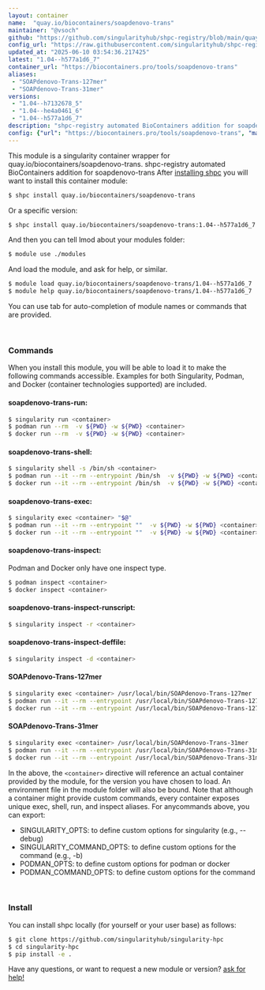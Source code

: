 ```yaml
---
layout: container
name:  "quay.io/biocontainers/soapdenovo-trans"
maintainer: "@vsoch"
github: "https://github.com/singularityhub/shpc-registry/blob/main/quay.io/biocontainers/soapdenovo-trans/container.yaml"
config_url: "https://raw.githubusercontent.com/singularityhub/shpc-registry/main/quay.io/biocontainers/soapdenovo-trans/container.yaml"
updated_at: "2025-06-10 03:54:36.217425"
latest: "1.04--h577a1d6_7"
container_url: "https://biocontainers.pro/tools/soapdenovo-trans"
aliases:
 - "SOAPdenovo-Trans-127mer"
 - "SOAPdenovo-Trans-31mer"
versions:
 - "1.04--h7132678_5"
 - "1.04--he4a0461_6"
 - "1.04--h577a1d6_7"
description: "shpc-registry automated BioContainers addition for soapdenovo-trans"
config: {"url": "https://biocontainers.pro/tools/soapdenovo-trans", "maintainer": "@vsoch", "description": "shpc-registry automated BioContainers addition for soapdenovo-trans", "latest": {"1.04--h577a1d6_7": "sha256:326b86aa7e65ff2bcc380e9dbb2597e1bddb06116dd2abf8125e13e8b75e571c"}, "tags": {"1.04--h7132678_5": "sha256:dc453fa932869384698ba29b5cbf4772da90d8516a311c5a6b8d1da939b8c042", "1.04--he4a0461_6": "sha256:cb0418465bfaf830cb338b4883f1b7ce334cf551988e28b3e16b29fe2a962144", "1.04--h577a1d6_7": "sha256:326b86aa7e65ff2bcc380e9dbb2597e1bddb06116dd2abf8125e13e8b75e571c"}, "docker": "quay.io/biocontainers/soapdenovo-trans", "aliases": {"SOAPdenovo-Trans-127mer": "/usr/local/bin/SOAPdenovo-Trans-127mer", "SOAPdenovo-Trans-31mer": "/usr/local/bin/SOAPdenovo-Trans-31mer"}}
---
```


This module is a singularity container wrapper for quay.io/biocontainers/soapdenovo-trans.
shpc-registry automated BioContainers addition for soapdenovo-trans
After [installing shpc](#install) you will want to install this container module:


```bash
$ shpc install quay.io/biocontainers/soapdenovo-trans
```

Or a specific version:

```bash
$ shpc install quay.io/biocontainers/soapdenovo-trans:1.04--h577a1d6_7
```

And then you can tell lmod about your modules folder:

```bash
$ module use ./modules
```

And load the module, and ask for help, or similar.

```bash
$ module load quay.io/biocontainers/soapdenovo-trans/1.04--h577a1d6_7
$ module help quay.io/biocontainers/soapdenovo-trans/1.04--h577a1d6_7
```

You can use tab for auto-completion of module names or commands that are provided.

<br>

### Commands

When you install this module, you will be able to load it to make the following commands accessible.
Examples for both Singularity, Podman, and Docker (container technologies supported) are included.

#### soapdenovo-trans-run:

```bash
$ singularity run <container>
$ podman run --rm  -v ${PWD} -w ${PWD} <container>
$ docker run --rm  -v ${PWD} -w ${PWD} <container>
```

#### soapdenovo-trans-shell:

```bash
$ singularity shell -s /bin/sh <container>
$ podman run --it --rm --entrypoint /bin/sh  -v ${PWD} -w ${PWD} <container>
$ docker run --it --rm --entrypoint /bin/sh  -v ${PWD} -w ${PWD} <container>
```

#### soapdenovo-trans-exec:

```bash
$ singularity exec <container> "$@"
$ podman run --it --rm --entrypoint ""  -v ${PWD} -w ${PWD} <container> "$@"
$ docker run --it --rm --entrypoint ""  -v ${PWD} -w ${PWD} <container> "$@"
```

#### soapdenovo-trans-inspect:

Podman and Docker only have one inspect type.

```bash
$ podman inspect <container>
$ docker inspect <container>
```

#### soapdenovo-trans-inspect-runscript:

```bash
$ singularity inspect -r <container>
```

#### soapdenovo-trans-inspect-deffile:

```bash
$ singularity inspect -d <container>
```


#### SOAPdenovo-Trans-127mer

```bash
$ singularity exec <container> /usr/local/bin/SOAPdenovo-Trans-127mer
$ podman run --it --rm --entrypoint /usr/local/bin/SOAPdenovo-Trans-127mer   -v ${PWD} -w ${PWD} <container> -c " $@"
$ docker run --it --rm --entrypoint /usr/local/bin/SOAPdenovo-Trans-127mer   -v ${PWD} -w ${PWD} <container> -c " $@"
```


#### SOAPdenovo-Trans-31mer

```bash
$ singularity exec <container> /usr/local/bin/SOAPdenovo-Trans-31mer
$ podman run --it --rm --entrypoint /usr/local/bin/SOAPdenovo-Trans-31mer   -v ${PWD} -w ${PWD} <container> -c " $@"
$ docker run --it --rm --entrypoint /usr/local/bin/SOAPdenovo-Trans-31mer   -v ${PWD} -w ${PWD} <container> -c " $@"
```



In the above, the `<container>` directive will reference an actual container provided
by the module, for the version you have chosen to load. An environment file in the
module folder will also be bound. Note that although a container
might provide custom commands, every container exposes unique exec, shell, run, and
inspect aliases. For anycommands above, you can export:

 - SINGULARITY_OPTS: to define custom options for singularity (e.g., --debug)
 - SINGULARITY_COMMAND_OPTS: to define custom options for the command (e.g., -b)
 - PODMAN_OPTS: to define custom options for podman or docker
 - PODMAN_COMMAND_OPTS: to define custom options for the command

<br>

### Install

You can install shpc locally (for yourself or your user base) as follows:

```bash
$ git clone https://github.com/singularityhub/singularity-hpc
$ cd singularity-hpc
$ pip install -e .
```

Have any questions, or want to request a new module or version? [ask for help!](https://github.com/singularityhub/singularity-hpc/issues)